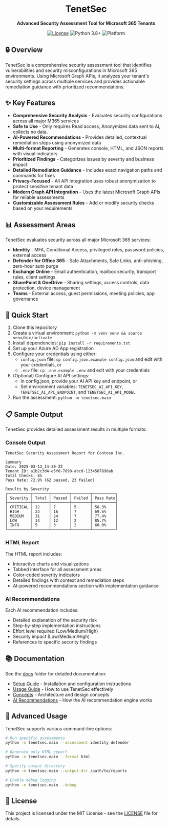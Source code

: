 <div align="center">
  <h1>TenetSec</h1>
  <p><strong>Advanced Security Assessment Tool for Microsoft 365 Tenants</strong></p>
  <p>
    <a href="./LICENSE"><img src="https://img.shields.io/badge/License-MIT-blue.svg" alt="License"></a>
    <img src="https://img.shields.io/badge/Python-3.8+-brightgreen.svg" alt="Python 3.8+">
    <img src="https://img.shields.io/badge/Platform-Cross--platform-lightgrey.svg" alt="Platform">
  </p>
</div>

## 🔒 Overview

TenetSec is a comprehensive security assessment tool that identifies vulnerabilities and security misconfigurations in Microsoft 365 environments. Using Microsoft Graph APIs, it analyzes your tenant's security settings across multiple services and provides actionable remediation guidance with prioritized recommendations.

## ✨ Key Features

- **Comprehensive Security Analysis** - Evaluates security configurations across all major M365 services
- **Safe to Use** - Only requires Read access, Anonymizes data sent to Ai, collects no data. 
- **AI-Powered Recommendations** - Provides detailed, contextual remediation steps using anonymized data
- **Multi-format Reporting** - Generates console, HTML, and JSON reports with visual indicators
- **Prioritized Findings** - Categorizes issues by severity and business impact
- **Detailed Remediation Guidance** - Includes exact navigation paths and commands for fixes
- **Privacy-Focused** - All API integration uses robust anonymization to protect sensitive tenant data
- **Modern Graph API Integration** - Uses the latest Microsoft Graph APIs for reliable assessments
- **Customizable Assessment Rules** - Add or modify security checks based on your requirements


## 📊 Assessment Areas

TenetSec evaluates security across all major Microsoft 365 services:

- **Identity** - MFA, Conditional Access, privileged roles, password policies, external access
- **Defender for Office 365** - Safe Attachments, Safe Links, anti-phishing, zero-hour auto purge
- **Exchange Online** - Email authentication, mailbox security, transport rules, client settings
- **SharePoint & OneDrive** - Sharing settings, access controls, data protection, device management
- **Teams** - External access, guest permissions, meeting policies, app governance

## 🚀 Quick Start

1. Clone this repository
2. Create a virtual environment: `python -m venv venv && source venv/bin/activate`
3. Install dependencies: `pip install -r requirements.txt`
4. Set up your Azure AD App registration
5. Configure your credentials using either:
   - `config.json` file: `cp config.json.example config.json` and edit with your credentials, or
   - `.env` file: `cp .env.example .env` and edit with your credentials
6. (Optional) Configure AI API settings:
   - In config.json, provide your AI API key and endpoint, or
   - Set environment variables: `TENETSEC_AI_API_KEY`, `TENETSEC_AI_API_ENDPOINT`, and `TENETSEC_AI_API_MODEL`
7. Run the assessment: `python -m tenetsec.main`

## 📋 Sample Output

TenetSec provides detailed assessment results in multiple formats:

### Console Output
```
TenetSec Security Assessment Report for Contoso Inc.

Summary
Date: 2025-03-13_14-30-22
Tenant ID: a1b2c3d4-e5f6-7890-abcd-1234567890ab
Total Checks: 85
Pass Rate: 72.9% (62 passed, 23 failed)

Results by Severity
┌──────────┬───────┬────────┬────────┬──────────┐
│ Severity │ Total │ Passed │ Failed │ Pass Rate│
├──────────┼───────┼────────┼────────┼──────────┤
│ CRITICAL │ 12    │ 7      │ 5      │ 58.3%    │
│ HIGH     │ 23    │ 16     │ 7      │ 69.6%    │
│ MEDIUM   │ 31    │ 24     │ 7      │ 77.4%    │
│ LOW      │ 14    │ 12     │ 2      │ 85.7%    │
│ INFO     │ 5     │ 3      │ 2      │ 60.0%    │
└──────────┴───────┴────────┴────────┴──────────┘
```

### HTML Report

The HTML report includes:
- Interactive charts and visualizations
- Tabbed interface for all assessment areas
- Color-coded severity indicators
- Detailed findings with context and remediation steps
- AI-powered recommendations section with implementation guidance

### AI Recommendations

Each AI recommendation includes:
- Detailed explanation of the security risk
- Step-by-step implementation instructions
- Effort level required (Low/Medium/High)
- Security impact (Low/Medium/High)
- References to specific security findings

## 📚 Documentation

See the [docs](./docs/) folder for detailed documentation:

- [Setup Guide](./docs/setup.md) - Installation and configuration instructions
- [Usage Guide](./docs/usage.md) - How to use TenetSec effectively
- [Concepts](./docs/concepts.md) - Architecture and design concepts
- [AI Recommendations](./docs/ai_recommendations.md) - How the AI recommendation engine works

## 🔧 Advanced Usage

TenetSec supports various command-line options:

```bash
# Run specific assessments
python -m tenetsec.main --assessment identity defender

# Generate only HTML report
python -m tenetsec.main --format html

# Specify output directory
python -m tenetsec.main --output-dir /path/to/reports

# Enable debug logging
python -m tenetsec.main --debug
```

## 📝 License

This project is licensed under the MIT License - see the [LICENSE](./LICENSE) file for details.
